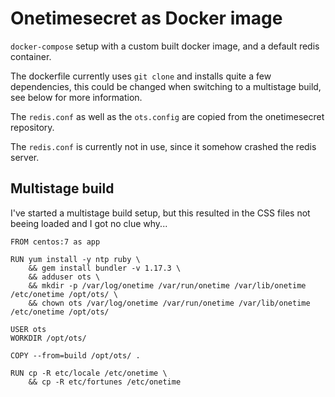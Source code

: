 # Onetimesecret as Docker image
`docker-compose` setup with a custom built docker image, and a default redis 
container.  

The dockerfile currently uses `git clone` and installs quite a few dependencies, 
this could be changed when switching to a multistage build, see below for more 
information.  

The `redis.conf` as well as the `ots.config` are copied from the onetimesecret 
repository.  

The `redis.conf` is currently not in use, since it somehow crashed the redis 
server.

## Multistage build
I've started a multistage build setup, but this resulted in the CSS files not 
beeing loaded and I got no clue why...
```
FROM centos:7 as app

RUN yum install -y ntp ruby \
    && gem install bundler -v 1.17.3 \
    && adduser ots \
    && mkdir -p /var/log/onetime /var/run/onetime /var/lib/onetime /etc/onetime /opt/ots/ \
    && chown ots /var/log/onetime /var/run/onetime /var/lib/onetime /etc/onetime /opt/ots/

USER ots
WORKDIR /opt/ots/

COPY --from=build /opt/ots/ .

RUN cp -R etc/locale /etc/onetime \
    && cp -R etc/fortunes /etc/onetime
```